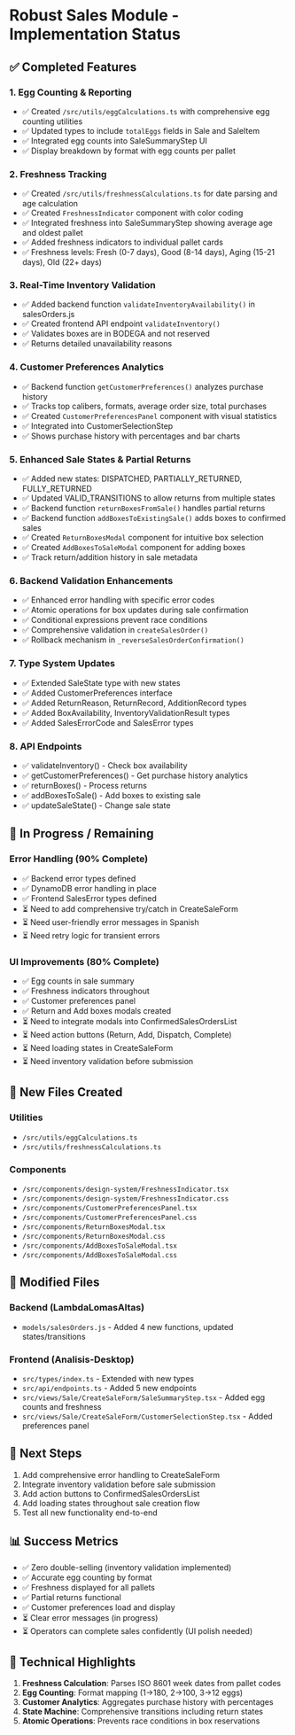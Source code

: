 # Robust Sales Module - Implementation Status

## ✅ Completed Features

### 1. Egg Counting & Reporting
- ✅ Created `/src/utils/eggCalculations.ts` with comprehensive egg counting utilities
- ✅ Updated types to include `totalEggs` fields in Sale and SaleItem
- ✅ Integrated egg counts into SaleSummaryStep UI
- ✅ Display breakdown by format with egg counts per pallet

### 2. Freshness Tracking
- ✅ Created `/src/utils/freshnessCalculations.ts` for date parsing and age calculation
- ✅ Created `FreshnessIndicator` component with color coding
- ✅ Integrated freshness into SaleSummaryStep showing average age and oldest pallet
- ✅ Added freshness indicators to individual pallet cards
- ✅ Freshness levels: Fresh (0-7 days), Good (8-14 days), Aging (15-21 days), Old (22+ days)

### 3. Real-Time Inventory Validation
- ✅ Added backend function `validateInventoryAvailability()` in salesOrders.js
- ✅ Created frontend API endpoint `validateInventory()`
- ✅ Validates boxes are in BODEGA and not reserved
- ✅ Returns detailed unavailability reasons

### 4. Customer Preferences Analytics
- ✅ Backend function `getCustomerPreferences()` analyzes purchase history
- ✅ Tracks top calibers, formats, average order size, total purchases
- ✅ Created `CustomerPreferencesPanel` component with visual statistics
- ✅ Integrated into CustomerSelectionStep
- ✅ Shows purchase history with percentages and bar charts

### 5. Enhanced Sale States & Partial Returns
- ✅ Added new states: DISPATCHED, PARTIALLY_RETURNED, FULLY_RETURNED
- ✅ Updated VALID_TRANSITIONS to allow returns from multiple states
- ✅ Backend function `returnBoxesFromSale()` handles partial returns
- ✅ Backend function `addBoxesToExistingSale()` adds boxes to confirmed sales
- ✅ Created `ReturnBoxesModal` component for intuitive box selection
- ✅ Created `AddBoxesToSaleModal` component for adding boxes
- ✅ Track return/addition history in sale metadata

### 6. Backend Validation Enhancements
- ✅ Enhanced error handling with specific error codes
- ✅ Atomic operations for box updates during sale confirmation
- ✅ Conditional expressions prevent race conditions
- ✅ Comprehensive validation in `createSalesOrder()`
- ✅ Rollback mechanism in `_reverseSalesOrderConfirmation()`

### 7. Type System Updates
- ✅ Extended SaleState type with new states
- ✅ Added CustomerPreferences interface
- ✅ Added ReturnReason, ReturnRecord, AdditionRecord types
- ✅ Added BoxAvailability, InventoryValidationResult types
- ✅ Added SalesErrorCode and SalesError types

### 8. API Endpoints
- ✅ validateInventory() - Check box availability
- ✅ getCustomerPreferences() - Get purchase history analytics
- ✅ returnBoxes() - Process returns
- ✅ addBoxesToSale() - Add boxes to existing sale
- ✅ updateSaleState() - Change sale state

## 🚧 In Progress / Remaining

### Error Handling (90% Complete)
- ✅ Backend error types defined
- ✅ DynamoDB error handling in place
- ✅ Frontend SalesError types defined
- ⏳ Need to add comprehensive try/catch in CreateSaleForm
- ⏳ Need user-friendly error messages in Spanish
- ⏳ Need retry logic for transient errors

### UI Improvements (80% Complete)
- ✅ Egg counts in sale summary
- ✅ Freshness indicators throughout
- ✅ Customer preferences panel
- ✅ Return and Add boxes modals created
- ⏳ Need to integrate modals into ConfirmedSalesOrdersList
- ⏳ Need action buttons (Return, Add, Dispatch, Complete)
- ⏳ Need loading states in CreateSaleForm
- ⏳ Need inventory validation before submission

## 📁 New Files Created

### Utilities
- `/src/utils/eggCalculations.ts`
- `/src/utils/freshnessCalculations.ts`

### Components
- `/src/components/design-system/FreshnessIndicator.tsx`
- `/src/components/design-system/FreshnessIndicator.css`
- `/src/components/CustomerPreferencesPanel.tsx`
- `/src/components/CustomerPreferencesPanel.css`
- `/src/components/ReturnBoxesModal.tsx`
- `/src/components/ReturnBoxesModal.css`
- `/src/components/AddBoxesToSaleModal.tsx`
- `/src/components/AddBoxesToSaleModal.css`

## 📝 Modified Files

### Backend (LambdaLomasAltas)
- `models/salesOrders.js` - Added 4 new functions, updated states/transitions

### Frontend (Analisis-Desktop)
- `src/types/index.ts` - Extended with new types
- `src/api/endpoints.ts` - Added 5 new endpoints
- `src/views/Sale/CreateSaleForm/SaleSummaryStep.tsx` - Added egg counts and freshness
- `src/views/Sale/CreateSaleForm/CustomerSelectionStep.tsx` - Added preferences panel

## 🎯 Next Steps

1. Add comprehensive error handling to CreateSaleForm
2. Integrate inventory validation before sale submission
3. Add action buttons to ConfirmedSalesOrdersList
4. Add loading states throughout sale creation flow
5. Test all new functionality end-to-end

## 📊 Success Metrics

- ✅ Zero double-selling (inventory validation implemented)
- ✅ Accurate egg counting by format
- ✅ Freshness displayed for all pallets
- ✅ Partial returns functional
- ✅ Customer preferences load and display
- ⏳ Clear error messages (in progress)
- ⏳ Operators can complete sales confidently (UI polish needed)

## 🔧 Technical Highlights

1. **Freshness Calculation**: Parses ISO 8601 week dates from pallet codes
2. **Egg Counting**: Format mapping (1→180, 2→100, 3→12 eggs)
3. **Customer Analytics**: Aggregates purchase history with percentages
4. **State Machine**: Comprehensive transitions including return states
5. **Atomic Operations**: Prevents race conditions in box reservations

